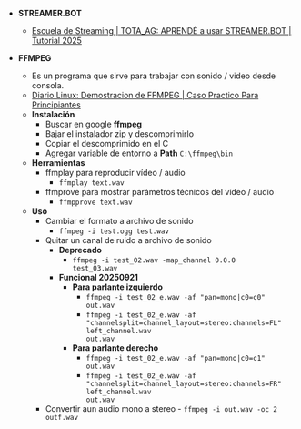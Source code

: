 - **STREAMER.BOT**

  - [Escuela de Streaming | TOTA_AG: APRENDÉ a usar STREAMER.BOT | Tutorial 2025](https://www.youtube.com/watch?v=WQXfLh4Gj3s)

- **FFMPEG**
  - Es un programa que sirve para trabajar con sonido / video desde consola.
  - [Diario Linux: Demostracion de FFMPEG | Caso Practico Para Principiantes](https://www.youtube.com/watch?v=FRxPNhy13aQ)
  - **Instalación** 
    - Buscar en google **ffmpeg**
    - Bajar el instalador zip y descomprimirlo 
    - Copiar el descomprimido en el C
    - Agregar variable de entorno a **Path** <code>C:\ffmpeg\bin</code>
  - **Herramientas**
    - ffmplay para reproducir vídeo / audio
      - <code>ffmplay text.wav</code>
    - ffmprove para mostrar parámetros técnicos del vídeo / audio
      - <code>ffmpprove text.wav</code>
  - **Uso**
    - Cambiar el formato a archivo de sonido
      - <code>ffmpeg -i test.ogg test.wav</code>
    - Quitar un canal de ruido a archivo de sonido
      - **Deprecado**
        - <code>ffmpeg -i test_02.wav -map_channel 0.0.0 test_03.wav</code>
      - **Funcional 20250921**
        - **Para parlante izquierdo**
          - <code>ffmpeg -i test_02_e.wav -af "pan=mono|c0=c0" out.wav</code>
          - <code>ffmpeg -i test_02_e.wav -af "channelsplit=channel_layout=stereo:channels=FL" left_channel.wav out.wav</code>
        - **Para parlante derecho**
          - <code>ffmpeg -i test_02_e.wav -af "pan=mono|c0=c1" out.wav</code>
          - <code>ffmpeg -i test_02_e.wav -af "channelsplit=channel_layout=stereo:channels=FR" left_channel.wav out.wav</code>
    - Convertir aun audio mono a stereo
          - <code>ffmpeg -i out.wav -oc 2 outf.wav</code>
        
      
